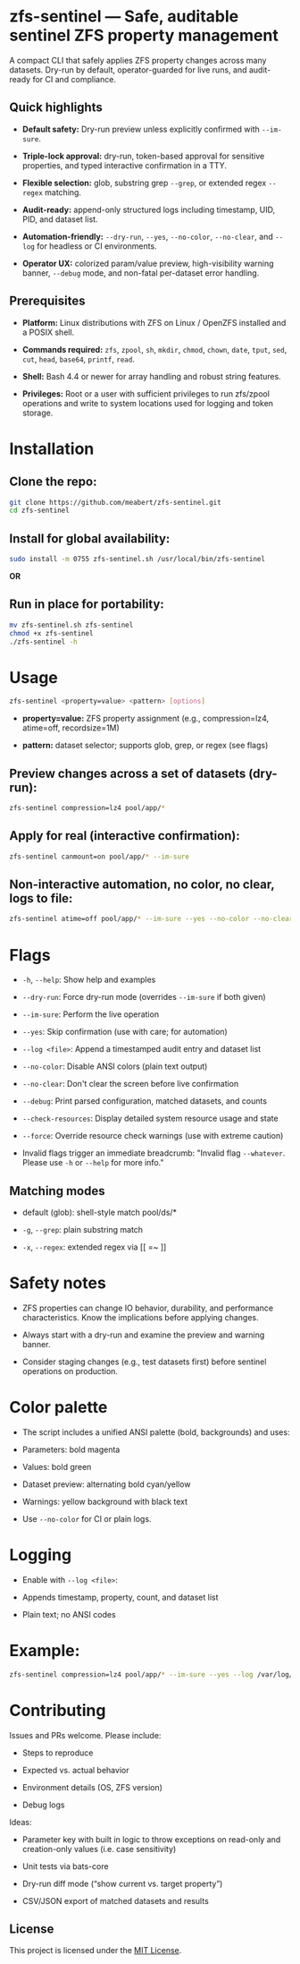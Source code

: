 # zfs-sentinel — Safe, auditable sentinel ZFS property management

A compact CLI that safely applies ZFS property changes across many datasets. Dry-run by default, operator-guarded for live runs, and audit-ready for CI and compliance.

## Quick highlights
+ **Default safety:** Dry-run preview unless explicitly confirmed with ``--im-sure``.

+ **Triple-lock approval:** dry-run, token-based approval for sensitive properties, and typed interactive confirmation in a TTY.

+ **Flexible selection:** glob, substring grep ``--grep``, or extended regex ``--regex`` matching.

+ **Audit-ready:** append-only structured logs including timestamp, UID, PID, and dataset list.

+ **Automation-friendly:** ``--dry-run``, ``--yes``, ``--no-color``, ``--no-clear``, and ``--log`` <file> for headless or CI environments.

+ **Operator UX:** colorized param/value preview, high-visibility warning banner, ``--debug`` mode, and non-fatal per-dataset error handling.

## Prerequisites
+ **Platform:** Linux distributions with ZFS on Linux / OpenZFS installed and a POSIX shell.

+ **Commands required:** ``zfs``, ``zpool``, ``sh``, ``mkdir``, ``chmod``, ``chown``, ``date``, ``tput``, ``sed``, ``cut``, ``head``, ``base64``, ``printf``, ``read``.

+ **Shell:** Bash 4.4 or newer for array handling and robust string features.

+ **Privileges:** Root or a user with sufficient privileges to run zfs/zpool operations and write to system locations used for logging and token storage.

# Installation

## Clone the repo:
```bash
git clone https://github.com/meabert/zfs-sentinel.git
cd zfs-sentinel
```
## Install for global availability:
```bash
sudo install -m 0755 zfs-sentinel.sh /usr/local/bin/zfs-sentinel
```
**OR**
## Run in place for portability:
```bash
mv zfs-sentinel.sh zfs-sentinel
chmod +x zfs-sentinel
./zfs-sentinel -h
```
# Usage
```bash
zfs-sentinel <property=value> <pattern> [options]
```
+ **property=value:** ZFS property assignment (e.g., compression=lz4, atime=off, recordsize=1M)

+ **pattern:** dataset selector; supports glob, grep, or regex (see flags)

## Preview changes across a set of datasets (dry-run):
```bash 
zfs-sentinel compression=lz4 pool/app/*
```
## Apply for real (interactive confirmation):
```bash 
zfs-sentinel canmount=on pool/app/* --im-sure
```
## Non-interactive automation, no color, no clear, logs to file:
```bash
zfs-sentinel atime=off pool/app/* --im-sure --yes --no-color --no-clear --log /var/log/zfs-sentinel.log
```

# Flags

+ ``-h``, ``--help``: Show help and examples

+ ``--dry-run``: Force dry-run mode (overrides ``--im-sure`` if both given)

+ ``--im-sure``: Perform the live operation

+ ``--yes``: Skip confirmation (use with care; for automation)

+ ``--log <file>``: Append a timestamped audit entry and dataset list

+ ``--no-color``: Disable ANSI colors (plain text output)

+ ``--no-clear``: Don't clear the screen before live confirmation

+ ``--debug``: Print parsed configuration, matched datasets, and counts

+ ``--check-resources``: Display detailed system resource usage and state

+ ``--force``: Override resource check warnings (use with extreme caution)

+ Invalid flags trigger an immediate breadcrumb: "Invalid flag ``--whatever``. Please use ``-h`` or ``--help`` for more info."

## Matching modes

+ default (glob): shell-style match pool/ds/*

+ ``-g``, ``--grep``: plain substring match

+ ``-x``, ``--regex``: extended regex via [[ =~ ]]

# Safety notes
+ ZFS properties can change IO behavior, durability, and performance characteristics. Know the implications before applying changes.

+ Always start with a dry-run and examine the preview and warning banner.

+ Consider staging changes (e.g., test datasets first) before sentinel operations on production.

# Color palette
+ The script includes a unified ANSI palette (bold, backgrounds) and uses:

+ Parameters: bold magenta
 
+ Values: bold green

+ Dataset preview: alternating bold cyan/yellow

+ Warnings: yellow background with black text

+ Use ``--no-color`` for CI or plain logs.

# Logging
+ Enable with ``--log <file>``:

+ Appends timestamp, property, count, and dataset list

+ Plain text; no ANSI codes

# Example:

```bash
zfs-sentinel compression=lz4 pool/app/* --im-sure --yes --log /var/log/zfs-sentinel.log
```
# Contributing
Issues and PRs welcome. Please include:

+ Steps to reproduce

+ Expected vs. actual behavior

+ Environment details (OS, ZFS version)

+ Debug logs

Ideas:

+ Parameter key with built in logic to throw exceptions on read-only and creation-only values (i.e. case sensitivity)

+ Unit tests via bats-core

+ Dry-run diff mode (“show current vs. target property”)

+ CSV/JSON export of matched datasets and results

## License

This project is licensed under the [MIT License](./LICENSE).
